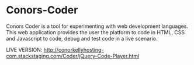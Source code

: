 # Conors-Coder
Conors Coder is a tool for experimenting with web development languages. This web application provides the user the platform to code in HTML, CSS and Javascript to code, debug and test code in a live scenario.


LIVE VERSION: http://conorkellyhosting-com.stackstaging.com/Coder/jQuery-Code-Player.html
